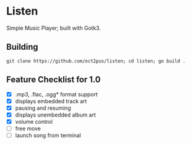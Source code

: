 # Listen
Simple Music Player; built with Gotk3.

## Building

```git clone https://github.com/oct2pus/listen; cd listen; go build .```

## Feature Checklist for 1.0

- [x] .mp3, .flac, .ogg\* format support
- [x] displays embedded track art
- [x] pausing and resuming
- [x] displays unembedded album art
- [x] volume control
- [ ] free move
- [ ] launch song from terminal
